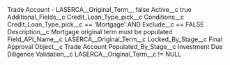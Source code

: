 <?xml version="1.0" encoding="UTF-8"?>
<CustomMetadata xmlns="http://soap.sforce.com/2006/04/metadata" xmlns:xsi="http://www.w3.org/2001/XMLSchema-instance" xmlns:xsd="http://www.w3.org/2001/XMLSchema">
    <label>Trade Account - LASERCA__Original_Term__</label>
    <protected>false</protected>
    <values>
        <field>Active__c</field>
        <value xsi:type="xsd:boolean">true</value>
    </values>
    <values>
        <field>Additional_Fields__c</field>
        <value xsi:type="xsd:string">Credit_Loan_Type_pick__c</value>
    </values>
    <values>
        <field>Conditions__c</field>
        <value xsi:type="xsd:string">Credit_Loan_Type_pick__c == &apos;Mortgage&apos; AND Exclude__c == FALSE</value>
    </values>
    <values>
        <field>Description__c</field>
        <value xsi:type="xsd:string">Mortgage original term must be populated</value>
    </values>
    <values>
        <field>Field_API_Name__c</field>
        <value xsi:type="xsd:string">LASERCA__Original_Term__c</value>
    </values>
    <values>
        <field>Locked_By_Stage__c</field>
        <value xsi:type="xsd:string">Final Approval</value>
    </values>
    <values>
        <field>Object__c</field>
        <value xsi:type="xsd:string">Trade Account</value>
    </values>
    <values>
        <field>Populated_By_Stage__c</field>
        <value xsi:type="xsd:string">Investment Due Diligence</value>
    </values>
    <values>
        <field>Validation__c</field>
        <value xsi:type="xsd:string">LASERCA__Original_Term__c != NULL</value>
    </values>
</CustomMetadata>
